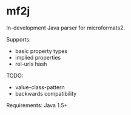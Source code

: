 # mf2j

In-development Java parser for microformats2.

Supports: 
- basic property types
- implied properties
- rel-urls hash

TODO:
- value-class-pattern
- backwards compatibility

Requirements: Java 1.5+